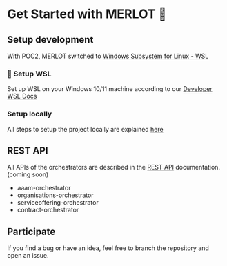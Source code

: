 # Get Started with MERLOT 🍇

## Setup development 

With POC2, MERLOT switched to [Windows Subsystem for Linux - WSL](https://learn.microsoft.com/en-us/windows/wsl/)

### 🐧 Setup WSL 

Set up WSL on your Windows 10/11 machine according to our [Developer WSL Docs](Docs/WSL.md)

### Setup locally
All steps to setup the project locally are explained [here](Docs/SetupLocal.md)

## REST API
All APIs of the orchestrators are described in the [REST API](Docs/API/RestAPI.md) documentation. (coming soon)

 * aaam-orchestrator
 * organisations-orchestrator
 * serviceoffering-orchestrator
 * contract-orchestrator

## Participate
If you find a bug or have an idea, feel free to branch the repository and open an issue. 